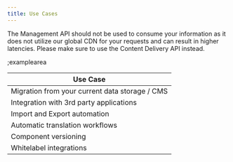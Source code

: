 ```yaml
---
title: Use Cases
---
```


The Management API should not be used to consume your information as it does not utilize our global CDN for your requests and can result in higher latencies. Please make sure to use the Content Delivery API instead.

;examplearea
  
| Use Case |
|---------|
| Migration from your current data storage / CMS |
| Integration with 3rd party applications |
| Import and Export automation |
| Automatic translation workflows |
| Component versioning |
| Whitelabel integrations|
